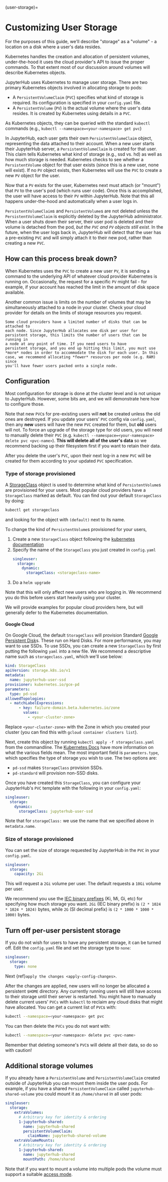 (user-storage)=

# Customizing User Storage

For the purposes of this guide, we'll describe "storage" as
a "volume" - a location on a disk where a user's data resides.

Kubernetes handles the creation and allocation of persistent
volumes, under-the-hood it uses the cloud provider's API to
issue the proper commands. To that extent most of our discussion
around volumes will describe Kubernetes objects.

JupyterHub uses Kubernetes to manage user storage. There are two
primary Kubernetes objects involved in allocating
storage to pods:

- A `PersistentVolumeClaim` (`PVC`) specifies what kind of storage is required. Its configuration is specified in your `config.yaml` file.
- A `PersistentVolume` (`PV`) is the actual volume where the user's data resides. It is created by Kubernetes using details in a `PVC`.

As Kubernetes objects, they can be queried
with the standard `kubectl` commands (e.g., `kubectl --namespace=<your-namespace> get pvc`)

In JupyterHub, each user gets their own `PersistentVolumeClaim`
object, representing the data attached to their account.
When a new user starts their JupyterHub server, a
`PersistentVolumeClaim` is created for that user. This claim
tells Kubernetes what kind of storage (e.g., ssd vs. hd) as
well as how much storage is needed. Kubernetes checks to see
whether a `PersistentVolume` object for that user exists (since
this is a new user, none will exist). If no `PV` object exists,
then Kubernetes will use the `PVC` to create a new `PV` object
for the user.

Now that a `PV` exists for the user, Kubernetes next must
attach (or "mount") that `PV` to the user's pod (which runs
user code). Once this is accomplished, the user will have
access to their `PV` within JupyterHub. Note that this all happens
under-the-hood and automatically when a user logs in.

`PersistentVolumeClaim`s and `PersistentVolume`s are not
deleted unless the `PersistentVolumeClaim` is explicitly deleted
by the JupyterHub administrator. When a user shuts down their
server, their user pod is deleted and their volume is
detached from the pod, _but the `PVC` and `PV` objects still exist_.
In the future, when the user logs back in, JupyterHub will
detect that the user has a pre-existing `PVC` and will simply
attach it to their new pod, rather than creating a new `PVC`.

## How can this process break down?

When Kubernetes uses the `PVC` to create a new user `PV`, it
is sending a command to the underlying API of whatever cloud
provider Kubernetes is running on. Occasionally, the request
for a specific `PV` might fail - for example, if your account
has reached the limit in the amount of disk space available.

Another common issue is limits on the number of volumes that
may be simultaneously attached to a node in your cluster. Check
your cloud provider for details on the limits of storage
resources you request.

```{note}
Some cloud providers have a limited number of disks that can be attached to
each node. Since JupyterHub allocates one disk per user for
persistent storage, this limits the number of users that can be running in
a node at any point of time. If you need users to have
persistent storage, and you end up hitting this limit, you must use
*more* nodes in order to accommodate the disk for each user. In this
case, we recommend allocating *fewer* resources per node (e.g. RAM) since
you'll have fewer users packed onto a single node.
```

## Configuration

Most configuration for storage is done at the cluster level and
is not unique to JupyterHub. However, some bits are, and we will
demonstrate here how to configure those.

Note that new `PVC`s for pre-existing users will **not** be
created unless the old ones are destroyed. If you update your
users' `PVC` config via `config.yaml`, then any **new** users will
have the new `PVC` created for them, but **old** users will not.
To force an upgrade of the storage type for old users, you will
need to manually delete their `PVC` (e.g.
`kubectl --namespace=<your-namespace> delete pvc <pvc-name>`).
**This will delete all of the user's data** so we recommend
backing up their filesystem first if you want to retain their data.

After you delete the user's `PVC`, upon their next log-in a new
`PVC` will be created for them according to your updated `PVC`
specification.

### Type of storage provisioned

A [StorageClass](https://kubernetes.io/docs/concepts/storage/storage-classes/) object
is used to determine what kind of `PersistentVolume`s are provisioned for your
users. Most popular cloud providers have a `StorageClass` marked as default. You
can find out your default `StorageClass` by doing:

```bash
kubectl get storageclass
```

and looking for the object with `(default)` next to its name.

To change the kind of `PersistentVolume`s provisioned for your users,

1. Create a new `StorageClass` object following the
   [kubernetes documentation](https://kubernetes.io/docs/concepts/storage/storage-classes/)
2. Specify the name of the `StorageClass` you just created in `config.yaml`
   ```yaml
   singleuser:
     storage:
       dynamic:
         storageClass: <storageclass-name>
   ```
3. Do a `helm upgrade`

Note that this will only affect new users who are logging in. We recommend
you do this before users start heavily using your cluster.

We will provide examples for popular cloud providers here, but will generally
defer to the Kubernetes documentation.

#### Google Cloud

On Google Cloud, the default `StorageClass` will provision
Standard [Google Persistent Disk](https://cloud.google.com/compute/docs/disks/#pdspecs)s.
These run on Hard Disks. For more performance, you may want to use SSDs.
To use SSDs, you can create a new `StorageClass` by first putting the following `yaml` into a new file. We recommend a descriptive name such
as `storageclass.yaml`, which we'll use below:

```yaml
kind: StorageClass
apiVersion: storage.k8s.io/v1
metadata:
  name: jupyterhub-user-ssd
provisioner: kubernetes.io/gce-pd
parameters:
  type: pd-ssd
allowedTopologies:
  - matchLabelExpressions:
      - key: failure-domain.beta.kubernetes.io/zone
        values:
          - <your-cluster-zone>
```

Replace `<your-cluster-zone>` with the Zone in which you created your cluster (you can find
this with `gcloud container clusters list`).

Next, create this object by running `kubectl apply -f storageclass.yaml`
from the commandline. The [Kubernetes Docs](https://kubernetes.io/docs/concepts/storage/storage-classes/)
have more information on what the various fields mean. The most important field is `parameters.type`,
which specifies the type of storage you wish to use. The two options are:

- `pd-ssd` makes `StorageClass` provision SSDs.
- `pd-standard` will provision non-SSD disks.

Once you have created this `StorageClass`, you can configure your JupyterHub's `PVC`
template with the following in your `config.yaml`:

```yaml
singleuser:
  storage:
    dynamic:
      storageClass: jupyterhub-user-ssd
```

Note that for `storageClass:` we use the name that we specified
above in `metadata.name`.

### Size of storage provisioned

You can set the size of storage requested by JupyterHub in the `PVC` in
your `config.yaml`.

```yaml
singleuser:
  storage:
    capacity: 2Gi
```

This will request a `2Gi` volume per user. The default requests a `10Gi`
volume per user.

We recommend you use the [IEC binary prefixes] (Ki, Mi, Gi, etc) for specifying
how much storage you want. `2Gi` (IEC binary prefix) is `(2 * 1024 * 1024 *
1024)` bytes, while `2G` (SI decimal prefix) is `(2 * 1000 * 1000 * 1000)`
bytes.

[iec binary prefixes]: https://en.wikipedia.org/wiki/Binary_prefix

## Turn off per-user persistent storage

If you do not wish for users to have any persistent storage, it can be
turned off. Edit the `config.yaml` file and set the storage type to
`none`:

```yaml
singleuser:
  storage:
    type: none
```

Next {ref}`apply the changes <apply-config-changes>`.

After the changes are applied, new users will no longer be allocated a
persistent `$HOME` directory. Any currently running users will still have
access to their storage until their server is restarted. You might have to
manually delete current users' `PVCs` with `kubectl` to reclaim any cloud
disks that might have allocated. You can get a current list of `PVC`s with:

```bash
kubectl --namespace=<your-namespace> get pvc
```

You can then delete the `PVCs` you do not want with:

```bash
kubectl --namespace=<your-namespace> delete pvc <pvc-name>
```

Remember that deleting someone's `PVC`s will delete all their data, so do so
with caution!

## Additional storage volumes

If you already have a `PersistentVolume` and `PersistentVolumeClaim` created
outside of JupyterHub you can mount them inside the user pods.
For example, if you have a shared `PersistentVolumeClaim` called
`jupyterhub-shared-volume` you could mount it as `/home/shared` in all user
pods:

```yaml
singleuser:
  storage:
    extraVolumes:
      # Arbitrary key for identity & ordering
      1-jupyterhub-shared:
        name: jupyterhub-shared
        persistentVolumeClaim:
          claimName: jupyterhub-shared-volume
    extraVolumeMounts:
      # Arbitrary key for identity & ordering
      1-jupyterhub-shared:
        name: jupyterhub-shared
        mountPath: /home/shared
```

Note that if you want to mount a volume into multiple pods the volume must
support a suitable [access mode](https://kubernetes.io/docs/concepts/storage/persistent-volumes/#access-modes).
